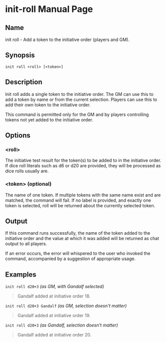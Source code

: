 
# init-roll Manual Page

## Name

init roll - Add a token to the initiative order (players and GM).

## Synopsis

```
init roll <roll> [<token>]
```

## Description

Init roll adds a single token to the initiative order. The GM can use this to add a token by name or from the current selection. Players can use this to add their own token to the initiative order.

This command is permitted only for the GM and by players controlling tokens not yet added to the initiative order.

## Options

### \<roll\>
The initiative test result for the token(s) to be added to in the initiative order. If dice roll literals such as d6 or d20 are provided, they will be processed as dice rolls usually are.

### \<token\> (optional)
The name of one token. If multiple tokens with the same name exist and are matched, the command will fail. If no label is provided, and exactly one token is selected, roll will be returned about the currently selected token.

## Output

If this command runs successfully, the name of the token added to the initiative order and the value at which it was added will be returned as chat output to all players.

If an error occurs, the error will whispered to the user who invoked the command, accompanied by a suggestion of appropriate usage.

## Examples

```init roll d20+3``` *(as GM, with Gandalf selected)*

> Gandalf added at initiative order 18.

```init roll d20+3 Gandalf``` *(as GM, selection doesn't matter)*

> Gandalf added at initiative order 19.

```init roll d20+3``` *(as Gandalf, selection doesn't matter)*

> Gandalf added at initiative order 20.